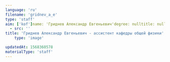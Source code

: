```yaml
---
language: 'ru'
filename: 'gridnev_a_e'
type: 'staff'
aim: ['kof']name: 'Гриднев Александр Евгеньевич'degree: nulltitle: nullpost: ['ассистент']speciality: nullcontacts: []avatar:
  - src: ''
title: 'Гриднев Александр Евгеньевич - ассистент кафедры общей физики'
    type: 'image'

updatedAt: 1568360578
materialType: 'staff'
---
```


